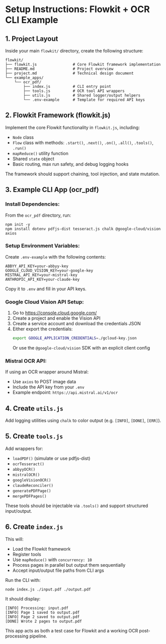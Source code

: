# Setup Instructions: Flowkit + OCR CLI Example

## 1. Project Layout

Inside your main `flowkit/` directory, create the following structure:

```
flowkit/
├── flowkit.js                # Core Flowkit framework implementation
├── README.md                 # Project overview
├── project.md                # Technical design document
└── example_apps/
    └── ocr_pdf/
        ├── index.js          # CLI entry point
        ├── tools.js          # OCR tool API wrappers
        ├── utils.js          # Shared logger/output helpers
        └── .env-example      # Template for required API keys
```

## 2. Flowkit Framework (flowkit.js)

Implement the core Flowkit functionality in `flowkit.js`, including:
- `Node` class
- `Flow` class with methods: `.start()`, `.next()`, `.on()`, `.all()`, `.tools()`, `.run()`
- `mapReduce()` utility function
- Shared `state` object
- Basic routing, max run safety, and debug logging hooks

The framework should support chaining, tool injection, and state mutation.

## 3. Example CLI App (ocr_pdf)

### Install Dependencies:

From the `ocr_pdf` directory, run:

```
npm init -y
npm install dotenv pdfjs-dist tesseract.js chalk @google-cloud/vision axios
```

### Setup Environment Variables:

Create `.env-example` with the following contents:

```
ABBYY_API_KEY=your-abbyy-key
GOOGLE_CLOUD_VISION_KEY=your-google-key
MISTRAL_API_KEY=your-mistral-key
ANTHROPIC_API_KEY=your-claude-key
```

Copy it to `.env` and fill in your API keys.

### Google Cloud Vision API Setup:

1. Go to https://console.cloud.google.com/
2. Create a project and enable the Vision API
3. Create a service account and download the credentials JSON
4. Either export the credentials:
   ```bash
   export GOOGLE_APPLICATION_CREDENTIALS=./gcloud-key.json
   ```
   Or use the `@google-cloud/vision` SDK with an explicit client config

### Mistral OCR API:

If using an OCR wrapper around Mistral:
- Use `axios` to POST image data
- Include the API key from your `.env`
- Example endpoint: `https://api.mistral.ai/v1/ocr`

## 4. Create `utils.js`

Add logging utilities using `chalk` to color output (e.g. `[INFO]`, `[DONE]`, `[ERR]`).

## 5. Create `tools.js`

Add wrappers for:
- `loadPDF()` (simulate or use pdfjs-dist)
- `ocrTesseract()`
- `abbyyOCR()`
- `mistralOCR()`
- `googleVisionOCR()`
- `claudeReconciler()`
- `generatePDFPage()`
- `mergePDFPages()`

These tools should be injectable via `.tools()` and support structured input/output.

## 6. Create `index.js`

This will:
- Load the Flowkit framework
- Register tools
- Use `mapReduce()` with `concurrency: 10`
- Process pages in parallel but output them sequentially
- Accept input/output file paths from CLI args

Run the CLI with:

```
node index.js ./input.pdf ./output.pdf
```

It should display:
```
[INFO] Processing: input.pdf
[INFO] Page 1 saved to output.pdf
[INFO] Page 2 saved to output.pdf
[DONE] Wrote 2 pages to output.pdf
```

This app acts as both a test case for Flowkit and a working OCR post-processing pipeline.
